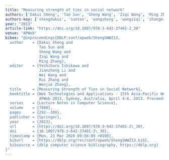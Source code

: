 ```yaml
---
title: "Measuring strength of ties in social network"
authors: ['Dakui Sheng', 'Tao Sun', 'Sheng Wang', 'Ziqi Wang', 'Ming Zhang 0004']
authors-key: ['shengdakui', 'suntao', 'wangsheng', 'wangziqi', 'zhangming']
year: "2013"
article-link: "https://doi.org/10.1007/978-3-642-37401-2_30"
venue: "APWeb"
bibex: "@inproceedings{DBLP:conf/apweb/ShengSWWZ13,
  author    = {Dakui Sheng and
               Tao Sun and
               Sheng Wang and
               Ziqi Wang and
               Ming Zhang},
  editor    = {Yoshiharu Ishikawa and
               Jianzhong Li and
               Wei Wang and
               Rui Zhang and
               Wenjie Zhang},
  title     = {Measuring Strength of Ties in Social Network},
  booktitle = {Web Technologies and Applications - 15th Asia-Pacific Web Conference,
               APWeb 2013, Sydney, Australia, April 4-6, 2013. Proceedings},
  series    = {Lecture Notes in Computer Science},
  volume    = {7808},
  pages     = {292--300},
  publisher = {Springer},
  year      = {2013},
  url       = {https://doi.org/10.1007/978-3-642-37401-2\_30},
  doi       = {10.1007/978-3-642-37401-2\_30},
  timestamp = {Mon, 23 Mar 2020 09:56:09 +0100},
  biburl    = {https://dblp.org/rec/conf/apweb/ShengSWWZ13.bib},
  bibsource = {dblp computer science bibliography, https://dblp.org}
}"
---
```

